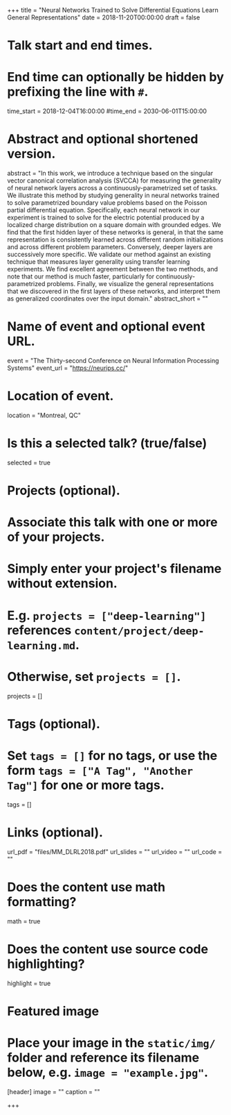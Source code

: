 +++
title = "Neural Networks Trained to Solve Differential Equations Learn General Representations"
date = 2018-11-20T00:00:00
draft = false

# Talk start and end times.
#   End time can optionally be hidden by prefixing the line with `#`.
time_start = 2018-12-04T16:00:00
#time_end = 2030-06-01T15:00:00

# Abstract and optional shortened version.
abstract = "In this work, we introduce a technique based on the singular vector canonical correlation analysis (SVCCA) for measuring the generality of neural network layers across a continuously-parametrized set of tasks. We illustrate this method by studying generality in neural networks trained to solve parametrized boundary value problems based on the Poisson partial differential equation. Specifically, each neural network in our experiment is trained to solve for the electric potential produced by a localized charge distribution on a square domain with grounded edges. We find that the first hidden layer of these networks is general, in that the same representation is consistently learned across different random initializations and across different problem parameters. Conversely, deeper layers are successively more specific. We validate our method against an existing technique that measures layer generality using transfer learning experiments. We find excellent agreement between the two methods, and note that our method is much faster, particularly for continuously-parametrized problems. Finally, we visualize the general representations that we discovered in the first layers of these networks, and interpret them as generalized coordinates over the input domain."
abstract_short = ""

# Name of event and optional event URL.
event = "The Thirty-second Conference on Neural Information Processing Systems"
event_url = "https://neurips.cc/"

# Location of event.
location = "Montreal, QC"

# Is this a selected talk? (true/false)
selected = true

# Projects (optional).
#   Associate this talk with one or more of your projects.
#   Simply enter your project's filename without extension.
#   E.g. `projects = ["deep-learning"]` references `content/project/deep-learning.md`.
#   Otherwise, set `projects = []`.
projects = []

# Tags (optional).
#   Set `tags = []` for no tags, or use the form `tags = ["A Tag", "Another Tag"]` for one or more tags.
tags = []

# Links (optional).
url_pdf = "files/MM_DLRL2018.pdf"
url_slides = ""
url_video = ""
url_code = ""

# Does the content use math formatting?
math = true

# Does the content use source code highlighting?
highlight = true

# Featured image
# Place your image in the `static/img/` folder and reference its filename below, e.g. `image = "example.jpg"`.
[header]
image = ""
caption = ""

+++


